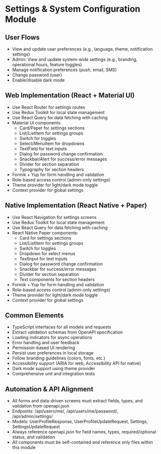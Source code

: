 # Settings & System Configuration Module

## User Flows
- View and update user preferences (e.g., language, theme, notification settings)
- Admin: View and update system-wide settings (e.g., branding, operational hours, feature toggles)
- Manage notification preferences (push, email, SMS)
- Change password (user)
- Enable/disable dark mode

## Web Implementation (React + Material UI)
- Use React Router for settings routes
- Use Redux Toolkit for local state management
- Use React Query for data fetching with caching
- Material UI components:
  - Card/Paper for settings sections
  - List/ListItem for settings groups
  - Switch for toggles
  - Select/MenuItem for dropdowns
  - TextField for text inputs
  - Dialog for password change confirmation
  - Snackbar/Alert for success/error messages
  - Divider for section separation
  - Typography for section headers
- Formik + Yup for form handling and validation
- Role-based access control (admin-only settings)
- Theme provider for light/dark mode toggle
- Context provider for global settings

## Native Implementation (React Native + Paper)
- Use React Navigation for settings screens
- Use Redux Toolkit for local state management
- Use React Query for data fetching with caching
- React Native Paper components:
  - Card for settings sections
  - List/ListItem for settings groups
  - Switch for toggles
  - Dropdown for select menus
  - TextInput for text inputs
  - Dialog for password change confirmation
  - Snackbar for success/error messages
  - Divider for section separation
  - Text components for section headers
- Formik + Yup for form handling and validation
- Role-based access control (admin-only settings)
- Theme provider for light/dark mode toggle
- Context provider for global settings

## Common Elements
- TypeScript interfaces for all models and requests
- Extract validation schemas from OpenAPI specification
- Loading indicators for async operations
- Error handling and user feedback
- Permission-based UI rendering
- Persist user preferences in local storage
- Follow branding guidelines (colors, fonts, etc.)
- Accessibility support (ARIA for web, Accessibility API for native)
- Dark mode support using theme provider
- Comprehensive unit and integration tests

## Automation & API Alignment
- All forms and data-driven screens must extract fields, types, and validation from openapi.json
- Endpoints: /api/users/me/, /api/users/me/password/, /api/admin/settings/
- Models: UserProfileResponse, UserProfileUpdateRequest, Settings, SettingsUpdateRequest
- Always reference openapi.json for field names, types, required/optional status, and validation
- All components must be self-contained and reference only files within this module
